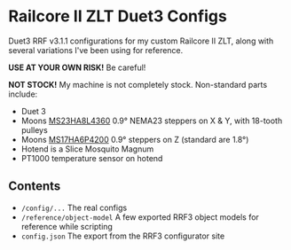 # Railcore II ZLT Duet3 Configs

Duet3 RRF v3.1.1 configurations for my custom Railcore II ZLT, along with 
several variations I've been using for reference.

**USE AT YOUR OWN RISK!** Be careful!

**NOT STOCK!** My machine is not completely stock. Non-standard parts include:
* Duet 3
* Moons [MS23HA8L4360](https://www.moonsindustries.com/p/nema-23-high-precision-hybrid-stepper-motors/ms23ha8l4360-000004611110015316) 0.9° NEMA23 steppers on X & Y, with 18-tooth pulleys
* Moons [MS17HA6P4200](https://www.moonsindustries.com/p/nema-17-high-precision-hybrid-stepper-motors/ms17ha6p4200-000004611110015926) 0.9° steppers on Z (standard are 1.8°)
* Hotend is a Slice Mosquito Magnum
* PT1000 temperature sensor on hotend

## Contents

* `/config/...` The real configs
* `/reference/object-model` A few exported RRF3 object models for reference while scripting
* `config.json` The export from the RRF3 configurator site
